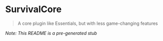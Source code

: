 # SurvivalCore

> A core plugin like Essentials, but with less game-changing features

_Note: This README is a pre-generated stub_
